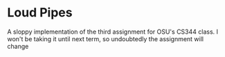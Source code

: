 Loud Pipes
==========

A sloppy implementation of the third assignment for OSU's CS344 class.
I won't be taking it until next term, so undoubtedly the assignment will change
